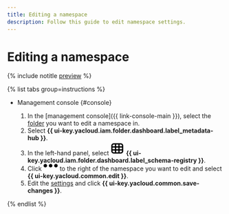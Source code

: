 ```yaml
---
title: Editing a namespace
description: Follow this guide to edit namespace settings.
---
```


# Editing a namespace

{% include notitle [preview](../../_includes/note-preview.md) %}

{% list tabs group=instructions %}

- Management console {#console}
  
  1. In the [management console]({{ link-console-main }}), select the [folder](../../resource-manager/concepts/resources-hierarchy.md#folder) you want to edit a namespace in.
  1. Select **{{ ui-key.yacloud.iam.folder.dashboard.label_metadata-hub }}**.
  1. In the left-hand panel, select ![image](../../_assets/console-icons/layout-cells.svg) **{{ ui-key.yacloud.iam.folder.dashboard.label_schema-registry }}**.
  1. Click ![horizontal-ellipsis](../../_assets/horizontal-ellipsis.svg) to the right of the namespace you want to edit and select **{{ ui-key.yacloud.common.edit }}**.
  1. Edit the [settings](create-name-space.md) and click **{{ ui-key.yacloud.common.save-changes }}**.

{% endlist %}
